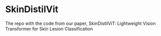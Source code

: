 # SkinDistilVit
The repo with the code from our paper, SkinDistilViT: Lightweight Vision Transformer for Skin Lesion Classification
